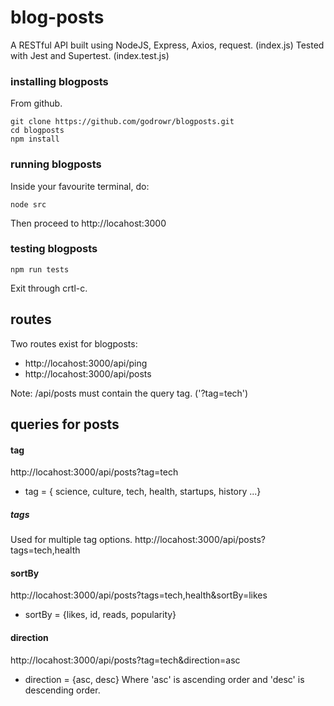 # blog-posts

A RESTful API built using NodeJS, Express, Axios, request. (index.js)
Tested with Jest and Supertest. (index.test.js)

### installing blogposts

From github.

```
git clone https://github.com/godrowr/blogposts.git
cd blogposts
npm install
```

### running blogposts

Inside your favourite terminal, do:

```
node src
```

Then proceed to http://locahost:3000

### testing blogposts

```
npm run tests
```

Exit through crtl-c.

## routes

Two routes exist for blogposts:

- http://locahost:3000/api/ping
- http://locahost:3000/api/posts

Note: /api/posts must contain the query tag. ('?tag=tech')

## queries for posts

#### tag

http://locahost:3000/api/posts?tag=tech

- tag = { science, culture, tech, health, startups, history ...}

##### tags

Used for multiple tag options.
http://locahost:3000/api/posts?tags=tech,health

#### sortBy

http://locahost:3000/api/posts?tags=tech,health&sortBy=likes

- sortBy = {likes, id, reads, popularity}

#### direction

http://locahost:3000/api/posts?tag=tech&direction=asc

- direction = {asc, desc}
  Where 'asc' is ascending order and 'desc' is descending order.
